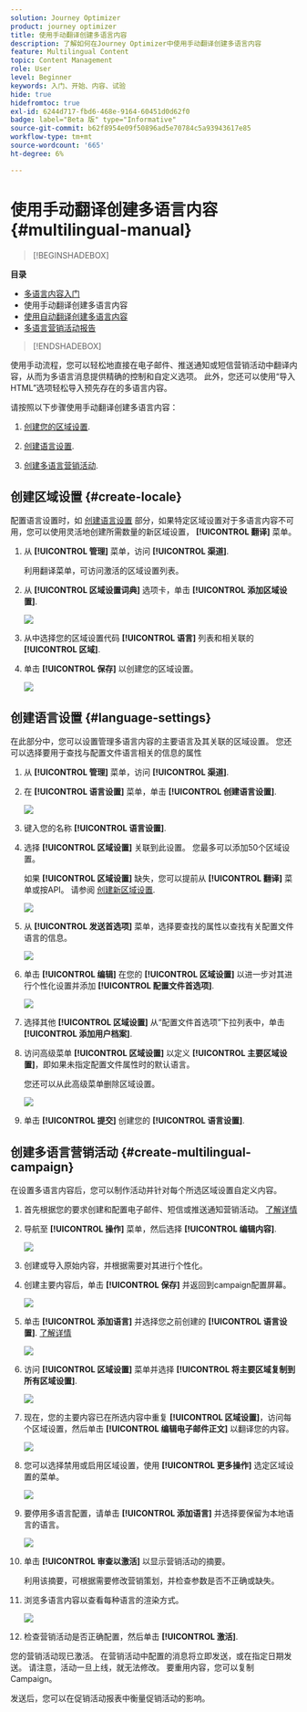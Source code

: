 ```yaml
---
solution: Journey Optimizer
product: journey optimizer
title: 使用手动翻译创建多语言内容
description: 了解如何在Journey Optimizer中使用手动翻译创建多语言内容
feature: Multilingual Content
topic: Content Management
role: User
level: Beginner
keywords: 入门、开始、内容、试验
hide: true
hidefromtoc: true
exl-id: 6244d717-fbd6-468e-9164-60451d0d62f0
badge: label="Beta 版" type="Informative"
source-git-commit: b62f8954e09f50896ad5e70784c5a93943617e85
workflow-type: tm+mt
source-wordcount: '665'
ht-degree: 6%

---
```


# 使用手动翻译创建多语言内容 {#multilingual-manual}

>[!BEGINSHADEBOX]

**目录**

* [多语言内容入门](multilingual-gs.md)
* 使用手动翻译创建多语言内容
* [使用自动翻译创建多语言内容](multilingual-automated.md)
* [多语言营销活动报告](multilingual-report.md)

>[!ENDSHADEBOX]

使用手动流程，您可以轻松地直接在电子邮件、推送通知或短信营销活动中翻译内容，从而为多语言消息提供精确的控制和自定义选项。 此外，您还可以使用“导入HTML”选项轻松导入预先存在的多语言内容。

请按照以下步骤使用手动翻译创建多语言内容：

1. [创建您的区域设置](#create-locale).

1. [创建语言设置](#create-language-settings).

1. [创建多语言营销活动](#create-a-multilingual-campaign).

## 创建区域设置 {#create-locale}

配置语言设置时，如 [创建语言设置](#language-settings) 部分，如果特定区域设置对于多语言内容不可用，您可以使用灵活地创建所需数量的新区域设置， **[!UICONTROL 翻译]** 菜单。

1. 从 **[!UICONTROL 管理]** 菜单，访问 **[!UICONTROL 渠道]**.

   利用翻译菜单，可访问激活的区域设置列表。

1. 从 **[!UICONTROL 区域设置词典]** 选项卡，单击 **[!UICONTROL 添加区域设置]**.

   ![](assets/locale_1.png)

1. 从中选择您的区域设置代码 **[!UICONTROL 语言]** 列表和相关联的 **[!UICONTROL 区域]**.

1. 单击 **[!UICONTROL 保存]** 以创建您的区域设置。

   ![](assets/locale_2.png)

## 创建语言设置 {#language-settings}

在此部分中，您可以设置管理多语言内容的主要语言及其关联的区域设置。 您还可以选择要用于查找与配置文件语言相关的信息的属性

1. 从 **[!UICONTROL 管理]** 菜单，访问 **[!UICONTROL 渠道]**.

1. 在 **[!UICONTROL 语言设置]** 菜单，单击 **[!UICONTROL 创建语言设置]**.

   ![](assets/multilingual-settings-1.png)

1. 键入您的名称 **[!UICONTROL 语言设置]**.

1. 选择 **[!UICONTROL 区域设置]** 关联到此设置。 您最多可以添加50个区域设置。

   如果 **[!UICONTROL 区域设置]** 缺失，您可以提前从 **[!UICONTROL 翻译]** 菜单或按API。 请参阅 [创建新区域设置](#create-locale).

   ![](assets/multilingual-settings-2.png)

1. 从 **[!UICONTROL 发送首选项]** 菜单，选择要查找的属性以查找有关配置文件语言的信息。

   ![](assets/multilingual-settings-3.png)

1. 单击 **[!UICONTROL 编辑]** 在您的 **[!UICONTROL 区域设置]** 以进一步对其进行个性化设置并添加 **[!UICONTROL 配置文件首选项]**.

   ![](assets/multilingual-settings-4.png)

1. 选择其他 **[!UICONTROL 区域设置]** 从“配置文件首选项”下拉列表中，单击 **[!UICONTROL 添加用户档案]**.

1. 访问高级菜单 **[!UICONTROL 区域设置]** 以定义 **[!UICONTROL 主要区域设置]**，即如果未指定配置文件属性时的默认语言。

   您还可以从此高级菜单删除区域设置。

   ![](assets/multilingual-settings-5.png)

1. 单击 **[!UICONTROL 提交]** 创建您的 **[!UICONTROL 语言设置]**.

<!--
1. Access the **[!UICONTROL Channel surfaces]** menu and create a new channel surface or select an existing one.

1. In the **[!UICONTROL Header parameters]** section, select the **[!UICONTROL Enable multilingual]** option.

1. Select your **[!UICONTROL Locales dictionary]** and add as many as needed.
-->

## 创建多语言营销活动 {#create-multilingual-campaign}

在设置多语言内容后，您可以制作活动并针对每个所选区域设置自定义内容。

1. 首先根据您的要求创建和配置电子邮件、短信或推送通知营销活动。 [了解详情](../campaigns/create-campaign.md)

1. 导航至 **[!UICONTROL 操作]** 菜单，然后选择 **[!UICONTROL 编辑内容]**.

   ![](assets/multilingual-campaign-1.png)

1. 创建或导入原始内容，并根据需要对其进行个性化。

1. 创建主要内容后，单击 **[!UICONTROL 保存]** 并返回到campaign配置屏幕。

   ![](assets/multilingual-campaign-2.png)

1. 单击 **[!UICONTROL 添加语言]** 并选择您之前创建的 **[!UICONTROL 语言设置]**. [了解详情](#create-language-settings)

   ![](assets/multilingual-campaign-3.png)

1. 访问 **[!UICONTROL 区域设置]** 菜单并选择 **[!UICONTROL 将主要区域复制到所有区域设置]**.

   ![](assets/multilingual-campaign-4.png)

1. 现在，您的主要内容已在所选内容中重复  **[!UICONTROL 区域设置]**，访问每个区域设置，然后单击 **[!UICONTROL 编辑电子邮件正文]** 以翻译您的内容。

   ![](assets/multilingual-campaign-5.png)

1. 您可以选择禁用或启用区域设置，使用 **[!UICONTROL 更多操作]** 选定区域设置的菜单。

   ![](assets/multilingual-campaign-6.png)

1. 要停用多语言配置，请单击 **[!UICONTROL 添加语言]** 并选择要保留为本地语言的语言。

   ![](assets/multilingual-campaign-7.png)

1. 单击 **[!UICONTROL 审查以激活]** 以显示营销活动的摘要。

   利用该摘要，可根据需要修改营销策划，并检查参数是否不正确或缺失。

1. 浏览多语言内容以查看每种语言的渲染方式。

   ![](assets/multilingual-campaign-8.png)

1. 检查营销活动是否正确配置，然后单击 **[!UICONTROL 激活]**.

您的营销活动现已激活。 在营销活动中配置的消息将立即发送，或在指定日期发送。 请注意，活动一旦上线，就无法修改。 要重用内容，您可以复制Campaign。

发送后，您可以在促销活动报表中衡量促销活动的影响。

<!--
# Create a multilingual journey {#create-multilingual-journey}

1. Create your journey with a Delivery and personalize your content as needed.
1. From your delivery action, click Edit content.
1. Click Add languages.

-->
